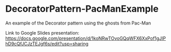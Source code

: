 # DecoratorPattern-PacManExample
An example of the Decorator pattern using the ghosts from Pac-Man

Link to Google Slides presentation:
https://docs.google.com/presentation/d/1koNRwTOvoGQqWFX6XxPof1gJIPhD9cQfJCJzTEJgf6s/edit?usp=sharing
